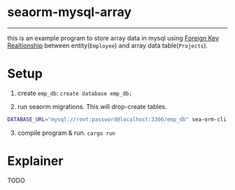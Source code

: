 # seaorm-mysql-array

---

this is an example program to store array data in mysql using [Foreign Key Realtionship](https://dev.mysql.com/doc/refman/5.6/en/create-table-foreign-keys.html) between entity(`Employee`) and array data table(`Projects`).

# Setup

1. create `emp_db`: `create database emp_db;`

2. run seaorm migrations. This will drop-create tables.

```sh
DATABASE_URL="mysql://root:password@localhost:3306/emp_db" sea-orm-cli migrate refresh
```

3. compile program & run. `cargo run`

# Explainer

TODO
